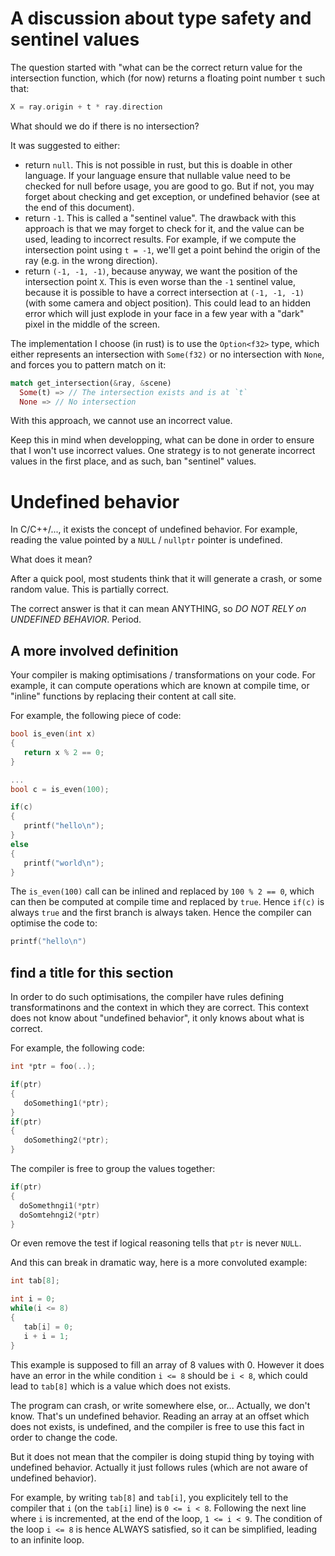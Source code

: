 # A discussion about type safety and sentinel values

The question started with "what can be the correct return value for the intersection function, which (for now) returns a floating point number `t` such that:

```rust
X = ray.origin + t * ray.direction
```

What should we do if there is no intersection?

It was suggested to either:

- return `null`. This is not possible in rust, but this is doable in other language. If your language ensure that nullable value need to be checked for null before usage, you are good to go. But if not, you may forget about checking and get exception, or undefined behavior (see at the end of this document).
- return `-1`. This is called a "sentinel value". The drawback with this approach is that we may forget to check for it, and the value can be used, leading to incorrect results. For example, if we compute the intersection point using `t = -1`, we'll get a point behind the origin of the ray (e.g. in the wrong direction).
- return `(-1, -1, -1)`, because anyway, we want the position of the intersection point `X`. This is even worse than the `-1` sentinel value, because it is possible to have a correct intersection at `(-1, -1, -1)` (with some camera and object position). This could lead to an hidden error which will just explode in your face in a few year with a "dark" pixel in the middle of the screen.

The implementation I choose (in rust) is to use the `Option<f32>` type, which either represents an intersection with `Some(f32)` or no intersection with `None`, and forces you to pattern match on it:

```rust
match get_intersection(&ray, &scene)
  Some(t) => // The intersection exists and is at `t`
  None => // No intersection
```

With this approach, we cannot use an incorrect value.

Keep this in mind when developping, what can be done in order to ensure that I
won't use incorrect values. One strategy is to not generate incorrect values in
the first place, and as such, ban "sentinel" values.

# Undefined behavior

In C/C++/..., it exists the concept of undefined behavior. For example, reading the value pointed by a `NULL` / `nullptr` pointer is undefined.

What does it mean?

After a quick pool, most students think that it will generate a crash, or some random value. This is partially correct.

The correct answer is that it can mean ANYTHING, so *DO NOT RELY on UNDEFINED BEHAVIOR*. Period.

## A more involved definition

Your compiler is making optimisations / transformations on your code. For
example, it can compute operations which are known at compile time, or "inline"
functions by replacing their content at call site.

For example, the following piece of code:

```c
bool is_even(int x)
{
   return x % 2 == 0;
}

...
bool c = is_even(100);

if(c)
{
   printf("hello\n");
}
else
{
   printf("world\n");
}
```

The `is_even(100)` call can be inlined and replaced by `100 % 2 == 0`, which
can then be computed at compile time and replaced by `true`. Hence `if(c)` is
always `true` and the first branch is always taken. Hence the compiler can
optimise the code to:

```c
printf("hello\n")
```
## find a title for this section

In order to do such optimisations, the compiler have rules defining
transformatinons and the context in which they are correct. This context does
not know about "undefined behavior", it only knows about what is correct.

For example, the following code:

```c
int *ptr = foo(..);

if(ptr)
{
   doSomething1(*ptr);
}
if(ptr)
{
   doSomething2(*ptr);
}
```

The compiler is free to group the values together:

```c
if(ptr)
{
  doSomethngi1(*ptr)
  doSomtehngi2(*ptr)
}
```

Or even remove the test if logical reasoning tells that `ptr` is never `NULL`.

And this can break in dramatic way, here is a more convoluted example:

```c
int tab[8];

int i = 0;
while(i <= 8)
{
   tab[i] = 0;
   i + i = 1;
}
```

This example is supposed to fill an array of 8 values with 0. However it does
have an error in the while condition `i <= 8` should be `i < 8`, which could
lead to `tab[8]` which is a value which does not exists.

The program can crash, or write somewhere else, or... Actually, we don't know.
That's un undefined behavior. Reading an array at an offset which does not
exists, is undefined, and the compiler is free to use this fact in order to
change the code.

But it does not mean that the compiler is doing stupid thing by toying with undefined behavior. Actually it just follows rules (which are not aware of undefined behavior).

For example, by writing `tab[8]` and `tab[i]`, you explicitely tell to the compiler that `i` (on the `tab[i]` line) is `0 <= i < 8`. Following the next line where `i` is incremented, at the end of the loop, `1 <= i < 9`. The condition of the loop `i <= 8` is hence ALWAYS satisfied, so it can be simplified, leading to an infinite loop.
